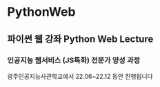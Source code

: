 # PythonWeb
## 파이썬 웹 강좌 Python Web Lecture

### 인공지능 웹서비스 (JS특화) 전문가 양성 과정
광주인공지능사관학교에서 22.06~22.12 동안 진행됩니다
